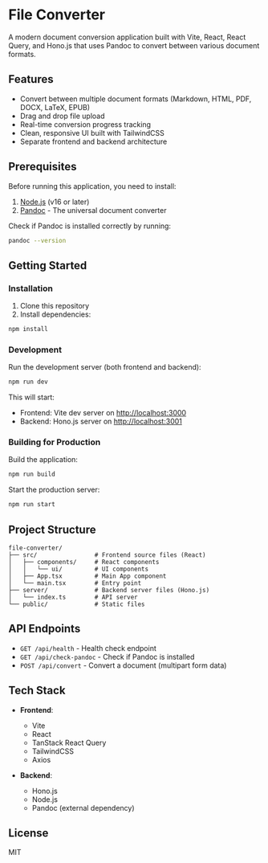 # File Converter

A modern document conversion application built with Vite, React, React Query, and Hono.js that uses Pandoc to convert between various document formats.

## Features

- Convert between multiple document formats (Markdown, HTML, PDF, DOCX, LaTeX, EPUB)
- Drag and drop file upload
- Real-time conversion progress tracking
- Clean, responsive UI built with TailwindCSS
- Separate frontend and backend architecture

## Prerequisites

Before running this application, you need to install:

1. [Node.js](https://nodejs.org/) (v16 or later)
2. [Pandoc](https://pandoc.org/installing.html) - The universal document converter

Check if Pandoc is installed correctly by running:

```bash
pandoc --version
```

## Getting Started

### Installation

1. Clone this repository
2. Install dependencies:

```bash
npm install
```

### Development

Run the development server (both frontend and backend):

```bash
npm run dev
```

This will start:

- Frontend: Vite dev server on <http://localhost:3000>
- Backend: Hono.js server on <http://localhost:3001>

### Building for Production

Build the application:

```bash
npm run build
```

Start the production server:

```bash
npm run start
```

## Project Structure

```
file-converter/
├── src/                # Frontend source files (React)
│   ├── components/     # React components
│   │   └── ui/         # UI components
│   ├── App.tsx         # Main App component
│   └── main.tsx        # Entry point
├── server/             # Backend server files (Hono.js)
│   └── index.ts        # API server
└── public/             # Static files
```

## API Endpoints

- `GET /api/health` - Health check endpoint
- `GET /api/check-pandoc` - Check if Pandoc is installed
- `POST /api/convert` - Convert a document (multipart form data)

## Tech Stack

- **Frontend**:
  - Vite
  - React
  - TanStack React Query
  - TailwindCSS
  - Axios

- **Backend**:
  - Hono.js
  - Node.js
  - Pandoc (external dependency)

## License

MIT

